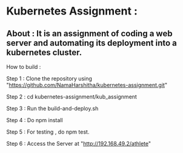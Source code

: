 # Kubernetes Assignment : 
 ## About :   It is an assignment of coding a web server and automating its deployment into a kubernetes cluster.
 
How to build : 

Step 1 : Clone the repository using "https://github.com/NamaHarshitha/kubernetes-assignment.git"

Step 2 : cd kubernetes-assignment/kub_assignment

Step 3 : Run the build-and-deploy.sh

Step 4 : Do npm install

Step 5 : For testing , do npm test.

Step 6 : Access the Server at "http://192.168.49.2/athlete"

